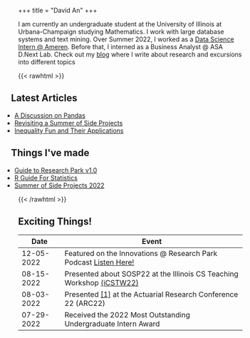 +++
title = "David An"
+++

<!-- ## Hi, I'm David! -->
<!--
{{< figure class="avatar" src="/avatar.jpg" alt="avatar">}} -->

I am currently an undergraduate student at the University of Illinois at Urbana-Champaign studying Mathematics. I work with large database systems and text mining. Over Summer 2022, I worked as a [Data Science Intern @ Ameren](/professional/ameren). Before that, I interned as a Business Analyst @ ASA D.Next Lab. Check out my [blog](/blog) where I write about research and excursions into different topics

<!-- [Business Analyst @ American Supply Association D.Next Lab](/professional/asa) -->

{{< rawhtml >}}

<div class="container">
  <div class="row">
    <div class="col" style="margin-left: -1rem;">
    <h2 class = "text-left">Latest Articles</h2>
    <ul>
    <li style="margin-left: -1rem;"><a href="/posts/datamining">A Discussion on Pandas</a></li>
<li style="margin-left: -1rem;"><a href="/posts/sosp">Revisiting a Summer of Side Projects</a></li>
<li style="margin-left: -1rem;"><a href="/posts/inequalities">Inequality Fun and Their Applications</a></li>

</ul>
    </div>
    <div class="col" style="margin-left: -1rem;">
    <h2 class = "text-left">Things I've made</h2>
    <ul>
<li style="margin-left: -1rem;"><a href="https://bit.ly/rp-guide22">Guide to Research Park v1.0</a></li>
<li style="margin-left: -1rem;"><a href="https://r.davidan.dev">R Guide For Statistics</a></li>
<li style="margin-left: -1rem;"><a href="https://sosp22.com">Summer of Side Projects 2022</a></li>
</ul>
    </div>
  </div>
</div>
{{< /rawhtml >}}

<!-- ## Latest Articles

- [A Discussion on Pandas and Data Mining (WIP)](/posts/datamining)
- [Revisiting a Summer of Side Projects](/posts/sosp)
- [Inequality Fun and Their Applications](/posts/inequalities)
- [A (Fun) Discussion on Harmonic Functions](/posts/harmonic) -->

<!-- ## Research Experience

In chronological order: -->

<!-- ## Professional Experience

- [Data Scientist Intern @ Ameren Innovation Center](/professional/ameren)
- [Business Analyst @ American Supply Association D.NEXT Lab](/professional/asa) -->

## Exciting Things!

<!-- This is a [link](http://google.com). Something *italics* and something **bold**.

Here is a table: -->

| Date       | Event                                                                                                                                                                    |
| ---------- | ------------------------------------------------------------------------------------------------------------------------------------------------------------------------ |
| 12-05-2022 | Featured on the Innovations @ Research Park Podcast [Listen Here!](https://podcasts.apple.com/us/podcast/celebrating-research-park-interns/id1557285742?i=1000588843218) |
| 08-15-2022 | Presented about SOSP22 at the Illinois CS Teaching Workshop [(iCSTW22)](https://mediaspace.illinois.edu/playlist/dedicated/269362552/1_uvpti661/1_ez05ctmp)              |
| 08-03-2022 | Presented [[1]](/research/nlpsearch) at the Actuarial Research Conference 22 (ARC22)                                                                                     |
| 07-29-2022 | Received the 2022 Most Outstanding Undergraduate Intern Award                                                                                                            |

<!-- 04-27-2022 Presented [[1]](/research/nlpsearch) at the Illinois Undergraduate Research Symposium  -->
<!--
Here is a horizontal rule:

---

Here is a blockquote:

> To a great mind, nothing is little

Here is a `code` block: -->

<!-- ```python
def is_elementary():
  return True
``` -->
